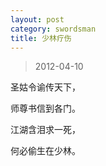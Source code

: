 ```yaml
---
layout: post
category: swordsman
title: 少林疗伤
---
```


> 2012-04-10

圣姑令谕传天下，

师尊书信到各门。

江湖含泪求一死，

何必偷生在少林。